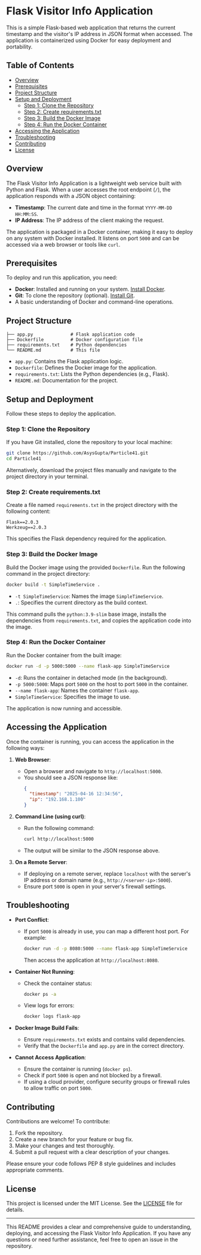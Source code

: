 # Flask Visitor Info Application

This is a simple Flask-based web application that returns the current timestamp and the visitor's IP address in JSON format when accessed. The application is containerized using Docker for easy deployment and portability.

## Table of Contents
- [Overview](#overview)
- [Prerequisites](#prerequisites)
- [Project Structure](#project-structure)
- [Setup and Deployment](#setup-and-deployment)
  - [Step 1: Clone the Repository](#step-1-clone-the-repository)
  - [Step 2: Create requirements.txt](#step-2-create-requirementstxt)
  - [Step 3: Build the Docker Image](#step-3-build-the-docker-image)
  - [Step 4: Run the Docker Container](#step-4-run-the-docker-container)
- [Accessing the Application](#accessing-the-application)
- [Troubleshooting](#troubleshooting)
- [Contributing](#contributing)
- [License](#license)

## Overview
The Flask Visitor Info Application is a lightweight web service built with Python and Flask. When a user accesses the root endpoint (`/`), the application responds with a JSON object containing:
- **Timestamp**: The current date and time in the format `YYYY-MM-DD HH:MM:SS`.
- **IP Address**: The IP address of the client making the request.

The application is packaged in a Docker container, making it easy to deploy on any system with Docker installed. It listens on port `5000` and can be accessed via a web browser or tools like `curl`.

## Prerequisites
To deploy and run this application, you need:
- **Docker**: Installed and running on your system. [Install Docker](https://docs.docker.com/get-docker/).
- **Git**: To clone the repository (optional). [Install Git](https://git-scm.com/downloads).
- A basic understanding of Docker and command-line operations.

## Project Structure
```
├── app.py              # Flask application code
├── Dockerfile          # Docker configuration file
├── requirements.txt    # Python dependencies
└── README.md           # This file
```

- `app.py`: Contains the Flask application logic.
- `Dockerfile`: Defines the Docker image for the application.
- `requirements.txt`: Lists the Python dependencies (e.g., Flask).
- `README.md`: Documentation for the project.

## Setup and Deployment

Follow these steps to deploy the application.

### Step 1: Clone the Repository
If you have Git installed, clone the repository to your local machine:
```bash
git clone https://github.com/AsysGupta/Particle41.git
cd Particle41
```
Alternatively, download the project files manually and navigate to the project directory in your terminal.

### Step 2: Create requirements.txt
Create a file named `requirements.txt` in the project directory with the following content:
```
Flask==2.0.3
Werkzeug==2.0.3

```
This specifies the Flask dependency required for the application.

### Step 3: Build the Docker Image
Build the Docker image using the provided `Dockerfile`. Run the following command in the project directory:
```bash
docker build -t SimpleTimeService .
```
- `-t SimpleTimeService`: Names the image `SimpleTimeService`.
- `.`: Specifies the current directory as the build context.

This command pulls the `python:3.9-slim` base image, installs the dependencies from `requirements.txt`, and copies the application code into the image.

### Step 4: Run the Docker Container
Run the Docker container from the built image:
```bash
docker run -d -p 5000:5000 --name flask-app SimpleTimeService
```
- `-d`: Runs the container in detached mode (in the background).
- `-p 5000:5000`: Maps port `5000` on the host to port `5000` in the container.
- `--name flask-app`: Names the container `flask-app`.
- `SimpleTimeService`: Specifies the image to use.

The application is now running and accessible.

## Accessing the Application
Once the container is running, you can access the application in the following ways:

1. **Web Browser**:
   - Open a browser and navigate to `http://localhost:5000`.
   - You should see a JSON response like:
     ```json
     {
       "timestamp": "2025-04-16 12:34:56",
       "ip": "192.168.1.100"
     }
     ```

2. **Command Line (using curl)**:
   - Run the following command:
     ```bash
     curl http://localhost:5000
     ```
   - The output will be similar to the JSON response above.

3. **On a Remote Server**:
   - If deploying on a remote server, replace `localhost` with the server's IP address or domain name (e.g., `http://<server-ip>:5000`).
   - Ensure port `5000` is open in your server's firewall settings.

## Troubleshooting
- **Port Conflict**:
  - If port `5000` is already in use, you can map a different host port. For example:
    ```bash
    docker run -d -p 8080:5000 --name flask-app SimpleTimeService
    ```
    Then access the application at `http://localhost:8080`.

- **Container Not Running**:
  - Check the container status:
    ```bash
    docker ps -a
    ```
  - View logs for errors:
    ```bash
    docker logs flask-app
    ```

- **Docker Image Build Fails**:
  - Ensure `requirements.txt` exists and contains valid dependencies.
  - Verify that the `Dockerfile` and `app.py` are in the correct directory.

- **Cannot Access Application**:
  - Ensure the container is running (`docker ps`).
  - Check if port `5000` is open and not blocked by a firewall.
  - If using a cloud provider, configure security groups or firewall rules to allow traffic on port `5000`.

## Contributing
Contributions are welcome! To contribute:
1. Fork the repository.
2. Create a new branch for your feature or bug fix.
3. Make your changes and test thoroughly.
4. Submit a pull request with a clear description of your changes.

Please ensure your code follows PEP 8 style guidelines and includes appropriate comments.

## License
This project is licensed under the MIT License. See the [LICENSE](LICENSE) file for details.

---

This README provides a clear and comprehensive guide to understanding, deploying, and accessing the Flask Visitor Info Application. If you have any questions or need further assistance, feel free to open an issue in the repository.